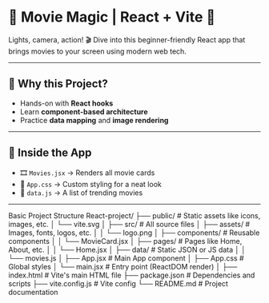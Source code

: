 # 🍿 Movie Magic | React + Vite 🎥

Lights, camera, action! 🎬 Dive into this beginner-friendly React app that brings movies to your screen using modern web tech.

---

## 🎯 Why this Project?

- Hands-on with **React hooks**
- Learn **component-based architecture**
- Practice **data mapping** and **image rendering**

---

## 📂 Inside the App

- 🎞️ `Movies.jsx` → Renders all movie cards
- 🎨 `App.css` → Custom styling for a neat look
- 🧠 `data.js` → A list of trending movies

---

Basic Project Structure
React-project/
├── public/                 # Static assets like icons, images, etc.
│   └── vite.svg
│
├── src/                    # All source files
│   ├── assets/             # Images, fonts, logos, etc.
│   │   └── logo.png
│   ├── components/         # Reusable components
│   │   └── MovieCard.jsx
│   ├── pages/              # Pages like Home, About, etc.
│   │   └── Home.jsx
│   ├── data/               # Static JSON or JS data
│   │   └── movies.js
│   ├── App.jsx             # Main App component
│   ├── App.css             # Global styles
│   └── main.jsx            # Entry point (ReactDOM render)
│
├── index.html              # Vite's main HTML file
├── package.json            # Dependencies and scripts
├── vite.config.js          # Vite config
└── README.md               # Project documentation
